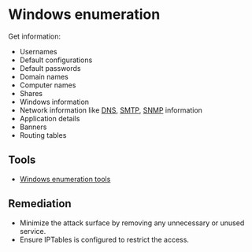 # Windows enumeration

Get information:

* Usernames
* Default configurations
* Default passwords
* Domain names
* Computer names
* Shares
* Windows information
* Network information like [DNS](dns.md), [SMTP](smtp.md), [SNMP](snmp.md) information
* Application details
* Banners
* Routing tables

## Tools

* [Windows enumeration tools](https://testlab.tymyrddin.dev/docs/enum/windows)

## Remediation

* Minimize the attack surface by removing any unnecessary or unused service.
* Ensure IPTables is configured to restrict the access.

